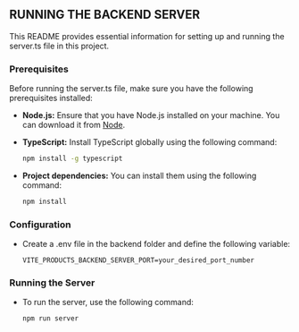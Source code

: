 ## RUNNING THE BACKEND SERVER

This README provides essential information for setting up and running the server.ts file in this project.

### Prerequisites

Before running the server.ts file, make sure you have the following prerequisites installed:

-   **Node.js:** Ensure that you have Node.js installed on your machine. You can download it from [Node](https://nodejs.org/).

-   **TypeScript:** Install TypeScript globally using the following command:

    ```bash
    npm install -g typescript
    ```

-   **Project dependencies:** You can install them using the following command:

    ```bash
    npm install
    ```

### Configuration

-   Create a .env file in the backend folder and define the following variable:

    ```env
    VITE_PRODUCTS_BACKEND_SERVER_PORT=your_desired_port_number
    ```

### Running the Server

-   To run the server, use the following command:

    ```bash
    npm run server
    ```
